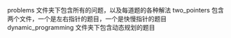 problems 文件夹下包含所有的问题，以及每道题的各种解法
two_pointers 包含两个文件，一个是左右指针的题目，一个是快慢指针的题目
dynamic_programming 文件夹下包含动态规划的题目

